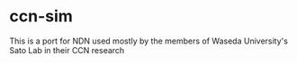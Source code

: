 ccn-sim
=======

This is a port for NDN used mostly by the members of Waseda University's Sato Lab in their CCN research
